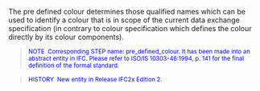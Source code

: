 ﻿The pre defined colour determines those qualified names which can be used to identify a colour that is in scope of the current data exchange specification (in contrary to colour specification which defines the colour directly by its colour components).

> <font color="#0000ff"><small>
NOTE&nbsp; Corresponding STEP name: pre_defined_colour. It has been
made
into an abstract entity in IFC. Please refer to ISO/IS 10303-46:1994,
p. 141 for the final definition of the formal standard.</small> </font>

> <small> <font color="#0000ff">HISTORY&nbsp;
New entity in Release IFC2x Edition 2.</font> </small>